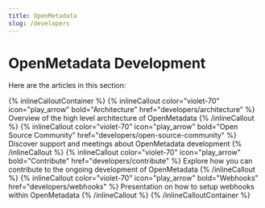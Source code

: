```yaml
---
title: OpenMetadata
slug: /developers
---
```


# OpenMetadata Development

Here are the articles in this section:

{% inlineCalloutContainer %}
  {% inlineCallout
    color="violet-70"
    icon="play_arrow"
    bold="Architecture"
    href="developers/architecture" %}
    Overview of the high level architecture of OpenMetadata 
  {% /inlineCallout %}
  {% inlineCallout
    color="violet-70"
    icon="play_arrow"
    bold="Open Source Community"
    href="developers/open-source-community" %}
    Discover support and meetings about OpenMetadata development 
  {% /inlineCallout %}
  {% inlineCallout
    color="violet-70"
    icon="play_arrow"
    bold="Contribute"
    href="developers/contribute" %}
    Explore how you can contribute to the ongoing development of OpenMetadata
  {% /inlineCallout %}
  {% inlineCallout
    color="violet-70"
    icon="play_arrow"
    bold="Webhooks"
    href="developers/webhooks" %}
    Presentation on how to setup webhooks within OpenMetadata
  {% /inlineCallout %}
{% /inlineCalloutContainer %}
